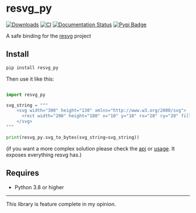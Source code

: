 # resvg_py

[![Downloads](https://static.pepy.tech/badge/resvg_py)](https://pepy.tech/project/resvg_py) [![CI](https://github.com/baseplate-admin/resvg-py/actions/workflows/CI.yaml/badge.svg?branch=master)](https://github.com/baseplate-admin/resvg-py/actions/workflows/CI.yaml) [![Documentation Status](https://readthedocs.org/projects/resvg-py/badge/?version=latest)](https://resvg-py.readthedocs.io/en/latest/?badge=latest) [![Pypi Badge](https://img.shields.io/pypi/v/resvg-py.svg)](https://pypi.org/project/resvg-py/)

A safe binding for the [resvg](https://github.com/RazrFalcon/resvg) project

## Install

```py
pip install resvg_py
```

Then use it like this:

```python

import resvg_py

svg_string = """
    <svg width="300" height="130" xmlns="http://www.w3.org/2000/svg">
      <rect width="200" height="100" x="10" y="10" rx="20" ry="20" fill="blue" />
    </svg>
"""

print(resvg_py.svg_to_bytes(svg_string=svg_string))

```

(if you want a more complex solution please check the [api](https://resvg-py.readthedocs.io/en/latest/resvg.html) or [usage](https://resvg-py.readthedocs.io/en/latest/usage.html). It exposes everything resvg has.)

## Requires

-   Python 3.8 or higher

---

This library is feature complete in my opinion.
